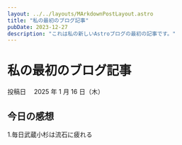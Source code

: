 ```yaml
---
layout: ../../layouts/MArkdownPostLayout.astro
title: "私の最初のブログ記事"
pubDate: 2023-12-27
description: "これは私の新しいAstroブログの最初の記事です。"
---
```


# 私の最初のブログ記事

投稿日　 2025 年 1 月 16 日（木）

## 今日の感想

1.毎日武蔵小杉は流石に疲れる
